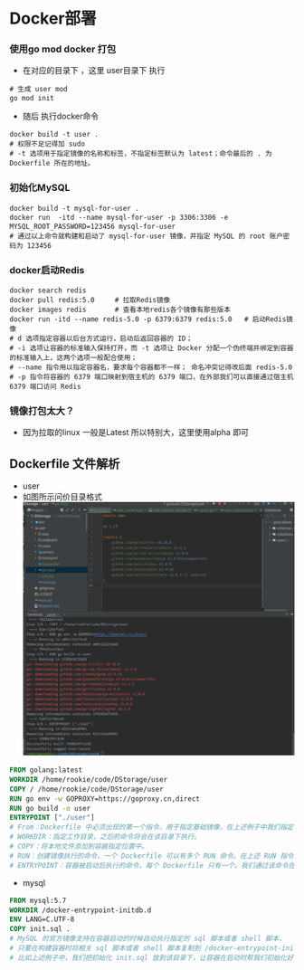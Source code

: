 # Docker部署
### 使用go mod docker 打包
- 在对应的目录下 ，这里 user目录下  执行
```shell
# 生成 user mod
go mod init
```
- 随后 执行docker命令
```shell
docker build -t user . 
# 权限不足记得加 sudo
# -t 选项用于指定镜像的名称和标签，不指定标签默认为 latest；命令最后的 . 为 Dockerfile 所在的地址。
```
### 初始化MySQL
```shell
docker build -t mysql-for-user . 
docker run  -itd --name mysql-for-user -p 3306:3306 -e MYSQL_ROOT_PASSWORD=123456 mysql-for-user 
# 通过以上命令就构建和启动了 mysql-for-user 镜像，并指定 MySQL 的 root 账户密码为 123456
```

### docker启动Redis
```shell
docker search redis 
docker pull redis:5.0     # 拉取Redis镜像
docker images redis       # 查看本地redis各个镜像有那些版本
docker run -itd --name redis-5.0 -p 6379:6379 redis:5.0   # 启动Redis镜像
# d 选项指定容器以后台方式运行，启动后返回容器的 ID；
# -i 选项让容器的标准输入保持打开，而 -t 选项让 Docker 分配一个伪终端并绑定到容器的标准输入上，这两个选项一般配合使用；
# --name 指令用以指定容器名，要求每个容器都不一样； 命名冲突记得改后面 redis-5.0 
# -p 指令将容器的 6379 端口映射到宿主机的 6379 端口，在外部我们可以直接通过宿主机6379 端口访问 Redis
```


### 镜像打包太大？
- 因为拉取的linux 一般是Latest 所以特别大，这里使用alpha 即可


## Dockerfile 文件解析
- user
- 如图所示问价目录格式
![](dockerPkg.png)
```dockerfile
FROM golang:latest
WORKDIR /home/rookie/code/DStorage/user          
COPY / /home/rookie/code/DStorage/user
RUN go env -w GOPROXY=https://goproxy.cn,direct
RUN go build -o user
ENTRYPOINT ["./user"]
# From：Dockerfile 中必须出现的第一个指令，用于指定基础镜像，在上述例子中我们指定了基础镜像为 golang:latest 版本。
# WORKDIR：指定工作目录，之后的命令将会在该目录下执行。
# COPY：将本地文件添加到容器指定位置中。
# RUN：创建镜像执行的命令，一个 Dockerfile 可以有多个 RUN 命令。在上述 RUN 指令中我们指定了 Go 的代理，并通过 go build 构建了 user 服务。
# ENTRYPOINT：容器被启动后执行的命令，每个 Dockerfile 只有一个。我们通过该命令在容器启动后，又启动了 user 服务。
```
- mysql
```dockerfile
FROM mysql:5.7
WORKDIR /docker-entrypoint-initdb.d
ENV LANG=C.UTF-8
COPY init.sql .
# MySQL 的官方镜像支持在容器启动的时候自动执行指定的 sql 脚本或者 shell 脚本，
# 只要在构建容器时将相关 sql 脚本或者 shell 脚本复制到 /docker-entrypoint-initdb.d 目录下即可。
# 比如上述例子中，我们把初始化 init.sql 放到该目录下，让容器在启动时帮我们初始化好 user 数据库。
```
